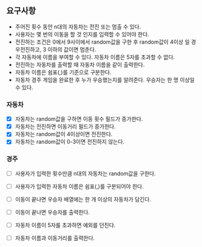 ## 요구사항
- 주어진 횟수 동안 n대의 자동차는 전진 또는 멈출 수 있다.
- 사용자는 몇 번의 이동을 할 것 인지를 입력할 수 있어야 한다.
- 전진하는 조건은 0에서 9사이에서 random값을 구한 후 random값이 4이상 일 경우전진하고, 3 이하의 값이면 멈춘다.
- 각 자동차에 이름을 부여할 수 있다. 자동차 이름은 5자를 초과할 수 없다.
- 전진하는 자동차를 출력할 때 자동차 이름을 같이 출력한다.
- 자동차 이름은 쉼표(,)를 기준으로 구분한다.
- 자동차 경주 게임을 완료한 후 누가 우승했는지를 알려준다. 우승자는 한 명 이상일 수 있다.

### 자동차 
- [x] 자동차는 random값을 구하면 이동 횟수 필드가 증가한다.
- [x] 자동차는 전진하면 이동거리 필드가 증가한다.
- [x] 자동차는 random값이 4이상이면 전진한다.
- [x] 자동차는 random값이 0-3이면 전진하지 않는다.

### 경주 
- [ ] 사용자가 입력한 횟수만큼 n대의 자동차는 random값을 구한다.
- [ ] 사용자가 입력한 자동차 이름은 쉼표(,)를 구분되어야 한다.
- [ ] 이동이 끝나면 우승자 배열에는 한 개 이상의 자동차가 담긴다.
- [ ] 이동이 끝나면 우승자를 출력한다.
- [ ] 자동차 이름이 5자를 초과하면 예외를 던진다.
- [ ] 자동차 이름과 이동거리를 출력한다.



